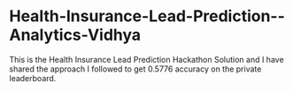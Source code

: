 # Health-Insurance-Lead-Prediction--Analytics-Vidhya

This is the Health Insurance Lead Prediction Hackathon Solution and I have shared the approach I followed to get 0.5776 accuracy on the private leaderboard.
